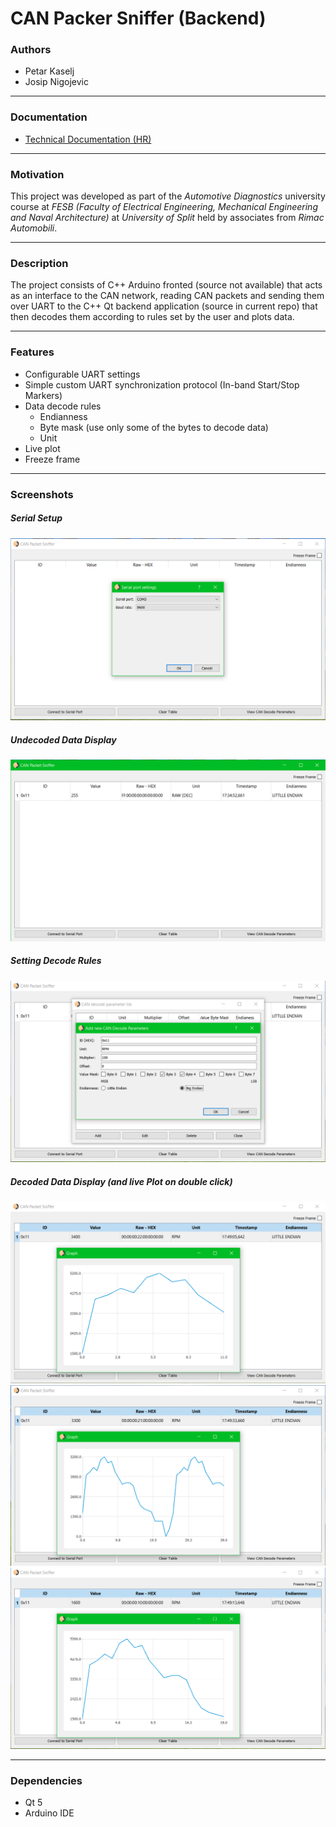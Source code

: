 CAN Packer Sniffer (Backend)
=============

### Authors

- Petar Kaselj
- Josip Nigojevic
 
---

### Documentation

- [Technical Documentation (HR)](resources/CAN%20Packet%20Sniffer.pdf)

---

### Motivation

This project was developed as part of the _Automotive Diagnostics_ university course at _FESB (Faculty of Electrical Engineering, Mechanical Engineering and Naval Architecture)_ at _University of Split_ held by associates from _Rimac Automobili_.

---

### Description

The project consists of C++ Arduino fronted (source not available) that acts as an interface to the CAN network, reading CAN packets and sending them over UART to the C++ Qt backend application (source in current repo) that then decodes them according to rules set by the user and plots data.

---

### Features
- Configurable UART settings
- Simple custom UART synchronization protocol (In-band Start/Stop Markers)
- Data decode rules
    - Endianness
    - Byte mask (use only some of the bytes to decode data)
    - Unit
- Live plot
- Freeze frame


---

### Screenshots

##### Serial Setup
![Serial Setup](resources/2.PNG)

##### Undecoded Data Display
![Undecoded Data Display](resources/3.PNG)

##### Setting Decode Rules
![Setting Decode Rules](resources/34543.PNG)

##### Decoded Data Display (and live Plot on double click)
![Decoded Data Display w Plot 1](resources/465465.PNG)
![Decoded Data Display w Plot 2](resources/5645634.PNG)
![Decoded Data Display w Plot 3](resources/645646.PNG)

---

### Dependencies

-	Qt 5
-	Arduino IDE


